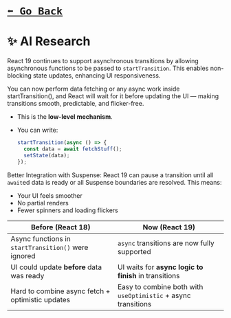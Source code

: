 # [```⬅️ Go Back```](./features.md)

# ✨ AI Research

React 19 continues to support asynchronous transitions by allowing asynchronous functions to be passed to `startTransition`. This enables non-blocking state updates, enhancing UI responsiveness.

You can now perform data fetching or any async work inside startTransition(), and React will wait for it before updating the UI — making transitions smooth, predictable, and flicker-free.

* This is the **low-level mechanism**.
* You can write:

  ```js
  startTransition(async () => {
    const data = await fetchStuff();
    setState(data);
  });
  ```

Better Integration with Suspense:
React 19 can pause a transition until all ```await```ed data is ready or all Suspense boundaries are resolved. This means:

- Your UI feels smoother
- No partial renders
- Fewer spinners and loading flickers

| Before (React 18)                                   | Now (React 19)                                                |
| --------------------------------------------------- | ------------------------------------------------------------- |
| Async functions in `startTransition()` were ignored | `async` transitions are now fully supported                   |
| UI could update **before** data was ready           | UI waits for **async logic to finish** in transitions         |
| Hard to combine async fetch + optimistic updates    | Easy to combine both with `useOptimistic` + async transitions |
